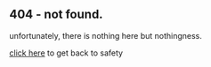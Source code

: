 <Hero state></Hero>

<div>

## 404 - not found.

unfortunately, there is nothing here but nothingness.

[click here](/) to get back to safety
</div>
